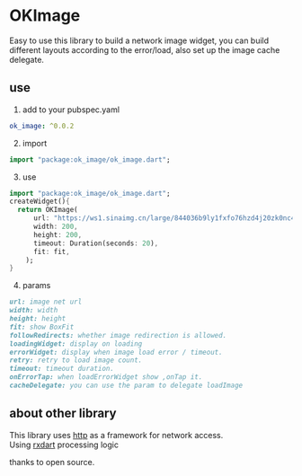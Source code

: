 # OKImage

Easy to use this library to build a network image widget, you can build different layouts according to the error/load, also set up the image cache delegate.

## use

1. add to your pubspec.yaml

```yaml
ok_image: ^0.0.2
```

2. import

```dart
import "package:ok_image/ok_image.dart";
```

3. use

```dart
import "package:ok_image/ok_image.dart";
createWidget(){
  return OKImage(
      url: "https://ws1.sinaimg.cn/large/844036b9ly1fxfo76hzd4j20zk0nc48i.jpg",
      width: 200,
      height: 200,
      timeout: Duration(seconds: 20),
      fit: fit,
    );
}
```

4. params

```markdown
url: image net url
width: width
height: height
fit: show BoxFit
followRedirects: whether image redirection is allowed.
loadingWidget: display on loading
errorWidget: display when image load error / timeout.
retry: retry to load image count.
timeout: timeout duration.
onErrorTap: when loadErrorWidget show ,onTap it.
cacheDelegate: you can use the param to delegate loadImage
```


## about other library
This library uses [http](https://pub.dartlang.org/packages/http) as a framework for network access.  
Using [rxdart](https://pub.dartlang.org/packages/rxdart) processing logic

thanks to open source.
